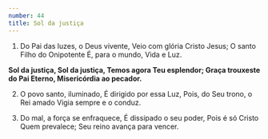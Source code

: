 ```yaml
---
number: 44
title: Sol da justiça
---
```


1. Do Pai das luzes, o Deus vivente,
  Veio com glória Cristo Jesus;
  O santo Filho do Onipotente
  É, para o mundo, Vida e Luz.

  __Sol da justiça, Sol da justiça,
  Temos agora Teu esplendor;
  Graça trouxeste do Pai Eterno,
  Misericórdia ao pecador.__

2. O povo santo, iluminado,
  É dirigido por essa Luz,
  Pois, do Seu trono, o Rei amado
  Vigia sempre e o conduz.

3. Do mal, a força se enfraquece,
  É dissipado o seu poder,
  Pois é só Cristo Quem prevalece;
  Seu reino avança para vencer.
